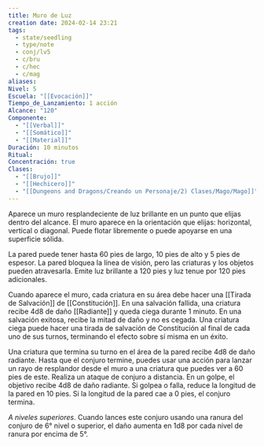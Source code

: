 ```yaml
---
title: Muro de Luz
creation date: 2024-02-14 23:21
tags:
  - state/seedling
  - type/note
  - conj/lv5
  - c/bru
  - c/hec
  - c/mag
aliases: 
Nivel: 5
Escuela: "[[Evocación]]"
Tiempo_de_Lanzamiento: 1 acción
Alcance: "120"
Componente:
  - "[[Verbal]]"
  - "[[Somático]]"
  - "[[Material]]"
Duración: 10 minutos
Ritual: 
Concentración: true
Clases:
  - "[[Brujo]]"
  - "[[Hechicero]]"
  - "[[Dungeons and Dragons/Creando un Personaje/2) Clases/Mago/Mago]]"
---
```

Aparece un muro resplandeciente de luz brillante en un punto que elijas dentro del alcance. El muro aparece en la orientación que elijas: horizontal, vertical o diagonal. Puede flotar libremente o puede apoyarse en una superficie sólida.

La pared puede tener hasta 60 pies de largo, 10 pies de alto y 5 pies de espesor. La pared bloquea la línea de visión, pero las criaturas y los objetos pueden atravesarla. Emite luz brillante a 120 pies y luz tenue por 120 pies adicionales.

Cuando aparece el muro, cada criatura en su área debe hacer una [[Tirada de Salvación]] de [[Constitución]]. En una salvación fallida, una criatura recibe 4d8 de daño [[Radiante]] y queda ciega durante 1 minuto. En una salvación exitosa, recibe la mitad de daño y no es cegada. Una criatura ciega puede hacer una tirada de salvación de Constitución al final de cada uno de sus turnos, terminando el efecto sobre sí misma en un éxito.

Una criatura que termina su turno en el área de la pared recibe 4d8 de daño radiante.
Hasta que el conjuro termine, puedes usar una acción para lanzar un rayo de resplandor desde el muro a una criatura que puedes ver a 60 pies de este. Realiza un ataque de conjuro a distancia. En un golpe, el objetivo recibe 4d8 de daño radiante. Si golpea o falla, reduce la longitud de la pared en 10 pies. Si la longitud de la pared cae a 0 pies, el conjuro termina.

*A niveles superiores*. Cuando lances este conjuro usando una ranura del conjuro de 6° nivel o superior, el daño aumenta en 1d8 por cada nivel de ranura por encima de 5°.